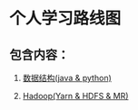 # 个人学习路线图

## 包含内容：
1. [数据结构(java & python)](
https://github.com/Whojohn/learn/tree/master/docs/datastructure)

2. [Hadoop(Yarn & HDFS & MR)](
https://github.com/Whojohn/learn/tree/master/hadooplearn)

